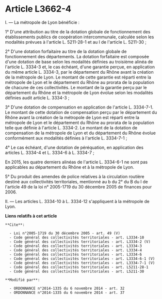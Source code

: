 # Article L3662-4

I. ― La métropole de Lyon bénéficie : 

1° D'une attribution au titre de la dotation globale de fonctionnement des établissements publics de coopération
intercommunale, calculée selon les modalités prévues à l'article L. 5211-28-1 et au I de l'article L. 5211-30 ; 

2° D'une dotation forfaitaire au titre de la dotation globale de fonctionnement des départements. La dotation forfaitaire est
composée d'une dotation de base selon les modalités définies au troisième alinéa de l'article L. 3334-3 et, le cas échéant,
d'une garantie perçue, en application du même article L. 3334-3, par le département du Rhône avant la création de la
métropole de Lyon. Le montant de cette garantie est réparti entre la métropole de Lyon et le département du Rhône au prorata
de la population de chacune de ces collectivités. Le montant de la garantie perçu par le département du Rhône et la métropole
de Lyon évolue selon les modalités définies audit article L. 3334-3 ; 

3° D'une dotation de compensation en application de l'article L. 3334-7-1. Le montant de cette dotation de compensation perçu
par le département du Rhône avant la création de la métropole de Lyon est réparti entre la métropole de Lyon et le
département du Rhône au prorata de la population telle que définie à l'article L. 3334-2. Le montant de la dotation de
compensation de la métropole de Lyon et du département du Rhône évolue conformément aux modalités définies à l'article L.
3334-7-1 ; 

4° Le cas échéant, d'une dotation de péréquation, en application des articles L. 3334-4 et L. 3334-6 à L. 3334-7 ; 

En 2015, les quatre derniers alinéas de l'article L. 3334-6-1 ne sont pas applicables au département du Rhône et à la
métropole de Lyon. 

5° Du produit des amendes de police relatives à la circulation routière destiné aux collectivités territoriales, mentionné au
b du 2° du B du I de l'article 49 de la loi n° 2005-1719 du 30 décembre 2005 de finances pour 2006. 

II. ― Les articles L. 3334-10 à L. 3334-12 s'appliquent à la métropole de Lyon.

**Liens relatifs à cet article**

	**Cite**:

	  - Loi n°2005-1719 du 30 décembre 2005 - art. 49 (V)
	  - Code général des collectivités territoriales - art. L3334-10
	  - Code général des collectivités territoriales - art. L3334-2 (V)
	  - Code général des collectivités territoriales - art. L3334-3
	  - Code général des collectivités territoriales - art. L3334-4
	  - Code général des collectivités territoriales - art. L3334-6
	  - Code général des collectivités territoriales - art. L3334-6-1 (V)
	  - Code général des collectivités territoriales - art. L3334-7-1 (V)
	  - Code général des collectivités territoriales - art. L5211-28-1
	  - Code général des collectivités territoriales - art. L5211-30

	**Modifié par**:

	  - ORDONNANCE n°2014-1335 du 6 novembre 2014 - art. 32
	  - ORDONNANCE n°2014-1335 du 6 novembre 2014 - art. 37
